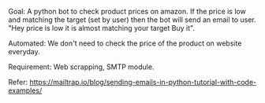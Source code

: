Goal:
A python bot to check product prices on amazon.
If the price is low and matching the target (set by user) then the bot will send an email to user. "Hey price is low it is almost matching your target Buy it".

Automated: We don't need to check the price of the product on website everyday. 

Requirement: Web scrapping, SMTP module. 

Refer: https://mailtrap.io/blog/sending-emails-in-python-tutorial-with-code-examples/